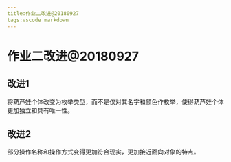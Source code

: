 ```yaml
---
title:作业二改进@20180927
tags:vscode markdown
---
```

# 作业二改进@20180927

## 改进1

将葫芦娃个体改变为枚举类型，而不是仅对其名字和颜色作枚举，使得葫芦娃个体更加独立和具有唯一性。

## 改进2

部分操作名称和操作方式变得更加符合现实，更加接近面向对象的特点。
